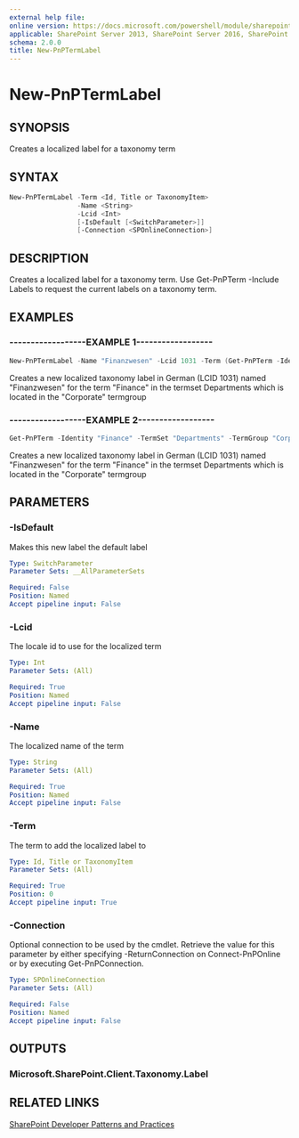 ```yaml
---
external help file:
online version: https://docs.microsoft.com/powershell/module/sharepoint-pnp/new-pnptermlabel
applicable: SharePoint Server 2013, SharePoint Server 2016, SharePoint Server 2019, SharePoint Online
schema: 2.0.0
title: New-PnPTermLabel
---
```


# New-PnPTermLabel

## SYNOPSIS
Creates a localized label for a taxonomy term

## SYNTAX 

```powershell
New-PnPTermLabel -Term <Id, Title or TaxonomyItem>
                 -Name <String>
                 -Lcid <Int>
                 [-IsDefault [<SwitchParameter>]]
                 [-Connection <SPOnlineConnection>]
```

## DESCRIPTION
Creates a localized label for a taxonomy term. Use Get-PnPTerm -Include Labels to request the current labels on a taxonomy term.

## EXAMPLES

### ------------------EXAMPLE 1------------------
```powershell
New-PnPTermLabel -Name "Finanzwesen" -Lcid 1031 -Term (Get-PnPTerm -Identity "Finance" -TermSet "Departments" -TermGroup "Corporate")
```

Creates a new localized taxonomy label in German (LCID 1031) named "Finanzwesen" for the term "Finance" in the termset Departments which is located in the "Corporate" termgroup

### ------------------EXAMPLE 2------------------
```powershell
Get-PnPTerm -Identity "Finance" -TermSet "Departments" -TermGroup "Corporate" | New-PnPTermLabel -Name "Finanzwesen" -Lcid 1031
```

Creates a new localized taxonomy label in German (LCID 1031) named "Finanzwesen" for the term "Finance" in the termset Departments which is located in the "Corporate" termgroup

## PARAMETERS

### -IsDefault
Makes this new label the default label

```yaml
Type: SwitchParameter
Parameter Sets: __AllParameterSets

Required: False
Position: Named
Accept pipeline input: False
```

### -Lcid
The locale id to use for the localized term

```yaml
Type: Int
Parameter Sets: (All)

Required: True
Position: Named
Accept pipeline input: False
```

### -Name
The localized name of the term

```yaml
Type: String
Parameter Sets: (All)

Required: True
Position: Named
Accept pipeline input: False
```

### -Term
The term to add the localized label to

```yaml
Type: Id, Title or TaxonomyItem
Parameter Sets: (All)

Required: True
Position: 0
Accept pipeline input: True
```

### -Connection
Optional connection to be used by the cmdlet. Retrieve the value for this parameter by either specifying -ReturnConnection on Connect-PnPOnline or by executing Get-PnPConnection.

```yaml
Type: SPOnlineConnection
Parameter Sets: (All)

Required: False
Position: Named
Accept pipeline input: False
```

## OUTPUTS

### Microsoft.SharePoint.Client.Taxonomy.Label

## RELATED LINKS

[SharePoint Developer Patterns and Practices](https://aka.ms/sppnp)